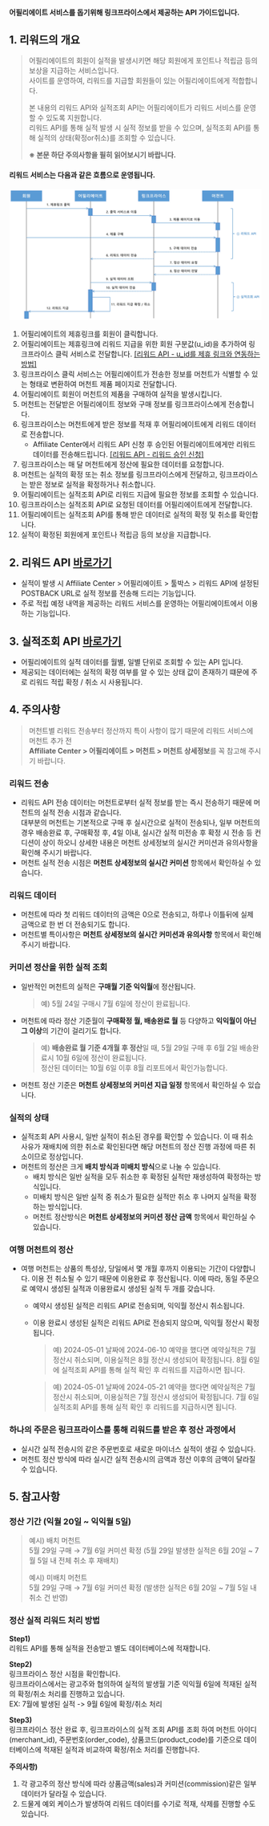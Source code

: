 #### 어필리에이트 서비스를 돕기위해 링크프라이스에서 제공하는 API 가이드입니다.

## 1. 리워드의 개요
> 어필리에이트의 회원이 실적을 발생시키면 해당 회원에게 포인트나 적립금 등의 보상을 지급하는 서비스입니다.  
> 사이트를 운영하여, 리워드를 지급할 회원들이 있는 어필리에이트에게 적합합니다.
> 
> 본 내용의 리워드 API와 실적조회 API는 어필리에이트가 리워드 서비스를 운영할 수 있도록 지원합니다.  
> 리워드 API를 통해 실적 발생 시 실적 정보를 받을 수 있으며, 실적조회 API를 통해 실적의 상태(확정or취소)를 조회할 수 있습니다.
> 
> **※ 본문 하단 주의사항을 필히 읽어보시기 바랍니다.**

#### 리워드 서비스는 다음과 같은 흐름으로 운영됩니다.
![](https://raw.githubusercontent.com/linkprice/AffiliateSetup/guide_renewal/reward_diagram_240701.jpg)

1. 어필리에이트의 제휴링크를 회원이 클릭합니다.
2. 어필리에이트는 제휴링크에 리워드 지급을 위한 회원 구분값(u_id)을 추가하여 링크프라이스 클릭 서비스로 전달합니다. [[리워드 API - u_id를 제휴 링크와 연동하는 방법]](https://github.com/linkprice/AffiliateSetup/blob/guide_renewal/docs/%EB%A6%AC%EC%9B%8C%EB%93%9C_%EC%98%A4%ED%94%88_API.md#1-%EB%A6%AC%EC%9B%8C%EB%93%9C-%EC%9D%B4%EC%9A%A9%EB%B0%A9%EB%B2%95)
3. 링크프라이스 클릭 서비스는 어필리에이트가 전송한 정보를 머천트가 식별할 수 있는 형태로 변환하여 머천트 제품 페이지로 전달합니다.
4. 어필리에이트 회원이 머천트의 제품을 구매하여 실적을 발생시킵니다.
5. 머천트는 전달받은 어필리에이트 정보와 구매 정보를 링크프라이스에게 전송합니다.
6. 링크프라이스는 머천트에게 받은 정보를 적재 후 어필리에이트에게 리워드 데이터로 전송합니다.
    * Affiliate Center에서 리워드 API 신청 후 승인된 어필리에이트에게만 리워드 데이터를 전송해드립니다. [[리워드 API - 리워드 승인 신청]](https://github.com/linkprice/AffiliateSetup/blob/guide_renewal/docs/%EB%A6%AC%EC%9B%8C%EB%93%9C_%EC%98%A4%ED%94%88_API.md#1-%EB%A6%AC%EC%9B%8C%EB%93%9C-%EC%9D%B4%EC%9A%A9%EB%B0%A9%EB%B2%95)
7. 링크프라이스는 매 달 머천트에게 정산에 필요한 데이터를 요청합니다.
8. 머천트는 실적의 확정 또는 취소 정보를 링크프라이스에게 전달하고, 링크프라이스는 받은 정보로 실적을 확정하거나 취소합니다.
9. 어필리에이트는 실적조회 API로 리워드 지급에 필요한 정보를 조회할 수 있습니다.
10. 링크프라이스는 실적조회 API로 요청된 데이터를 어필리에이트에게 전달합니다.
11. 어필리에이트는 실적조회 API를 통해 받은 데이터로 실적의 확정 및 취소를 확인합니다.
12. 실적이 확정된 회원에게 포인트나 적립금 등의 보상을 지급합니다.

## 2. 리워드 API [바로가기](https://github.com/linkprice/AffiliateSetup/blob/guide_renewal/docs/%EB%A6%AC%EC%9B%8C%EB%93%9C_%EC%98%A4%ED%94%88_API.md)
* 실적이 발생 시 Affiliate Center > 어필리에이트 > 툴박스 > 리워드 API에 설정된 POSTBACK URL로 실적 정보를 전송해 드리는 기능입니다.
* 주로 적립 예정 내역을 제공하는 리워드 서비스를 운영하는 어필리에이트에서 이용하는 기능입니다.

## 3. 실적조회 API [바로가기](https://github.com/linkprice/AffiliateSetup/blob/guide_renewal/docs/%EC%8B%A4%EC%A0%81_%EC%A1%B0%ED%9A%8C_%EC%98%A4%ED%94%88_API_v1.6.md)
* 어필리에이트의 실적 데이터를 월별, 일별 단위로 조회할 수 있는 API 입니다.
* 제공되는 데이터에는 실적의 확정 여부를 알 수 있는 상태 값이 존재하기 떄문에 주로 리워드 적립 확정 / 취소 시 사용됩니다.

## 4. 주의사항
> 머천트별 리워드 전송부터 정산까지 특이 사항이 많기 때문에 리워드 서비스에 머천트 추가 전   
> **Affiliate Center > 어필리에이트 > 머천트 > 머천트 상세정보**를 꼭 참고해 주시기 바랍니다.

### 리워드 전송
- 리워드 API 전송 데이터는 머천트로부터 실적 정보를 받는 즉시 전송하기 때문에 머천트의 실적 전송 시점과 같습니다.   
  대부분의 머천트는 기본적으로 구매 후 실시간으로 실적이 전송되나, 일부 머천트의 경우 배송완료 후, 구매확정 후, 4일 이내, 실시간 실적 미전송 후 확정 시 전송 등 컨디션이 상이 하오니 상세한 내용은 머천트 상세정보의 실시간 커미션과 유의사항을 확인해 주시기 바랍니다.
- 머천트 실적 전송 시점은 **머천트 상세정보의 실시간 커미션** 항목에서 확인하실 수 있습니다.

### 리워드 데이터
- 머천트에 따라 첫 리워드 데이터의 금액은 0으로 전송되고, 하루나 이틀뒤에 실제 금액으로 한 번 더 전송되기도 합니다.
- 머천트별 특이사항은 **머천트 상세정보의 실시간 커미션과 유의사항** 항목에서 확인해 주시기 바랍니다.

### 커미션 정산을 위한 실적 조회
- 일반적인 머천트의 실적은 **구매월 기준 익익월**에 정산됩니다.  
    > 예) 5월 24일 구매시 7월 6일에 정산이 완료됩니다.
- 머천트에 따라 정산 기준월이 **구매확정 월, 배송완료 월** 등 다양하고 **익익월이 아닌 그 이상**의 기간이 걸리기도 합니다.  
    > 예) **배송완료 월 기준 4개월 후 정산**일 때, 5월 29일 구매 후  6월 2일 배송완료시 10월 6일에 정산이 완료됩니다.   
      정산된 데이터는 10월 6일 이후 8월 리포트에서 확인가능합니다.
- 머천트 정산 기준은 **머천트 상세정보의 커미션 지급 일정** 항목에서 확인하실 수 있습니다.

### 실적의 상태
- 실적조회 API 사용시, 일반 실적이 취소된 경우를 확인할 수 있습니다. 이 때 취소 사유가 재배치에 의한 취소로 확인된다면 해당 머천트의 정산 진행 과정에 따른 취소이므로 정상입니다.
- 머천트의 정산은 크게 **배치 방식과 미배치 방식**으로 나눌 수 있습니다.
  - 배치 방식은 일반 실적을 모두 취소한 후 확정된 실적만 재생성하여 확정하는 방식입니다.  
  - 미배치 방식은 일반 실적 중 취소가 필요한 실적만 취소 후 나머지 실적을 확정하는 방식입니다.
  - 머천트 정산방식은 **머천트 상세정보의 커미션 정산 금액** 항목에서 확인하실 수 있습니다.

### 여행 머천트의 정산
- 여행 머천트는 상품의 특성상, 당일에서 몇 개월 후까지 이용되는 기간이 다양합니다. 이용 전 취소될 수 있기 때문에 이용완료 후 정산됩니다. 이에 따라, 동일 주문으로 예약시 생성된 실적과 이용완료시 생성된 실적 두 개를 갖습니다.  
  - 예약시 생성된 실적은 리워드 API로 전송되며, 익익월 정산시 취소됩니다.   
  - 이용 완료시 생성된 실적은 리워드 API로 전송되지 않으며, 익익월 정산시 확정됩니다.
    > 예) 2024-05-01 날짜에 2024-06-10 예약을 했다면 예약실적은 7월 정산시 취소되며, 이용실적은 8월 정산시 생성되어 확정됩니다. 8월 6일에 실적조회 API를 통해 실적 확인 후 리워드를 지급하시면 됩니다.
   
    > 예) 2024-05-01 날짜에 2024-05-21 예약을 했다면 예약실적은 7월 정산시 취소되며, 이용실적은 7월 정산시 생성되어 확정됩니다. 7월 6일 실적조회 API를 통해 실적 확인 후 리워드를 지급하시면 됩니다.

### 하나의 주문은 링크프라이스를 통해 리워드를 받은 후 정산 과정에서
- 실시간 실적 전송시의 같은 주문번호로 새로운 마이너스 실적이 생길 수 있습니다.
- 머천트 정산 방식에 따라 실시간 실적 전송시의 금액과 정산 이후의 금액이 달라질 수 있습니다.

## 5. 참고사항

### 정산 기간 (익월 20일 ~ 익익월 5일)   
> 예시) 배치 머천트   
5월 29일 구매 → 7월 6일 커미션 확정 (5월 29일 발생한 실적은 6월 20일 ~ 7월 5일 내 전체 취소 후 재배치)   
>
> 예시) 미배치 머천트   
5월 29일 구매 → 7월 6일 커미션 확정 (발생한 실적은 6월 20일 ~ 7월 5일 내 취소 건 반영)

### 정산 실적 리워드 처리 방법
**Step1)**  
리워드 API를 통해 실적을 전송받고 별도 데이터베이스에 적재합니다.

**Step2)**  
링크프라이스 정산 시점을 확인합니다.  
링크프라이스에서는 광고주와 협의하여 실적의 발생월 기준 익익월 6일에 적재된 실적의 확정/취소 처리를 진행하고 있습니다.  
EX: 7월에 발생된 실적 -> 9월 6일에 확정/취소 처리

**Step3)**  
링크프라이스 정산 완료 후, 링크프라이스의 실적 조회 API를 조회 하여 머천트 아이디(merchant_id), 주문번호(order_code), 상품코드(product_code)를 기준으로
데이터베이스에 적재된 실적과 비교하여 확정/취소 처리를 진행합니다.

**주의사항)**
1. 각 광고주의 정산 방식에 따라 상품금액(sales)과 커미션(commission)같은 일부 데이터가 달라질 수 있습니다.
2. 드물게 예외 케이스가 발생하여 리워드 데이터를 수기로 적재, 삭제를 진행할 수도 있습니다.
